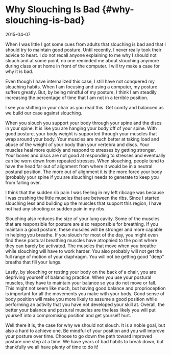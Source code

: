 # Why Slouching Is Bad {#why-slouching-is-bad}

2015-04-07

When I was little I got some cues from adults that slouching is bad
and that I should try to maintain good posture. Until recently, I
never really took their advice to heart. I do not recall anyone
explaining to me why I should not slouch and at some point, no one
reminded me about slouching anymore during class or at home in front
of the computer. I will try make a case for why it is bad.

Even though I have internalized this case, I still have not conquered
my slouching habits. When I am focusing and using a computer, my
posture suffers greatly. But, by being mindful of my posture, I think
I am steadily increasing the percentage of time that I am not in a
terrible position.

I see you shifting in your chair as you read this. Get comfy and
balanced as we build our case against slouching.

When you slouch you support your body through your spine and the discs
in your spine. It is like you are hanging your body off of your
spine. With good posture, your body weight is supported through your
muscles that wrap around your body. Your muscles are much better at
taking load and abuse of the weight of your body than your vertebra
and discs. Your muscles heal more quickly and respond to stresses by
getting stronger. Your bones and discs are not good at responding to
stresses and eventually can be worn down from repeated stresses. When
slouching, people tend to have the head far out of alignment from
where it would be in a neutral postural position. The more out of
alignment it is the more force your body (probably your spine if you
are slouching) needs to generate to keep you from falling over.

I think that the sudden rib pain I was feeling in my left ribcage was
because I was crushing the little muscles that are between the
ribs. Since I started slouching less and building up the muscles that
support this region, I have not had any shooting or sudden pain in my
ribs.

Slouching also reduces the size of your lung cavity. Some of the
muscles that are responsible for posture are also responsible for
breathing. If you maintain a good posture, these muscles will be
stronger and more capable in helping you breathe. If you slouch for
most of the day, you might even find these postural breathing muscles
have atrophied to the point where they can barely be activated. The
muscles that move when you breathe while slouching will have to work
harder. You also probably will not get the full range of motion of
your diaphragm. You will not be getting good "deep" breaths that fill
your lungs.

Lastly, by slouching or resting your body on the back of a chair, you
are depriving yourself of balancing practice. When you use your
postural muscles, they have to maintain your balance so you do not
move or fall. This might not seem like much, but having good balance
and proprioception is important for all the movements you make with
your body. Good sense of body position will make you more likely to
assume a good position while performing an activity that you have not
developed your skill at. Overall, the better your balance and postural
muscles are the less likely you will put yourself into a compromising
position and get yourself hurt.

Well there it is, the case for why we should not slouch. It is a noble
goal, but also a hard to achieve one. Be mindful of your position and
you will improve your posture over time. Choose to go down the path
toward improved posture one step at a time. We have years of bad
habits to break down, but thankfully we all have plenty of time to do
it!
